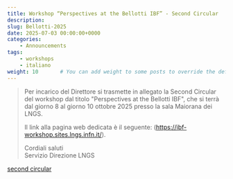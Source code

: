 ```yaml
---
title: Workshop “Perspectives at the Bellotti IBF” - Second Circular 
description: 
slug: Bellotti-2025
date: 2025-07-03 00:00:00+0000
categories:
    - Announcements
tags:
    - workshops
    - italiano
weight: 10       # You can add weight to some posts to override the default sorting (date descending)
---
```


> Per incarico del Direttore si trasmette in allegato la Second Circular del
> workshop dal titolo "Perspectives at the Bellotti IBF", che si terrà dal
> giorno 8 al giorno 10 ottobre 2025 presso la sala Maiorana dei LNGS.
> 
> Il link alla pagina web dedicata è il seguente:
> (https://ibf-workshop.sites.lngs.infn.it/).
> 
>  
> 
> Cordiali saluti  
> Servizio Direzione LNGS
> 

[second circular](Second_Circular___Perspectives_at_IBF_2025-1.pdf)
